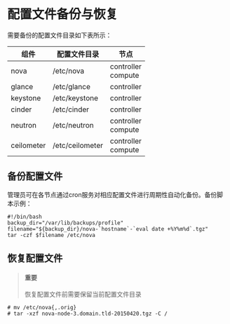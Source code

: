 # 配置文件备份与恢复

需要备份的配置文件目录如下表所示：

|组件|配置文件目录|节点|
|----|----|----|
|nova|/etc/nova|controller</br>compute|
|glance|/etc/glance|controller|
|keystone|/etc/keystone|controller|
|cinder|/etc/cinder|controller|
|neutron|/etc/neutron|controller</br>compute|
|ceilometer|/etc/ceilometer|controller</br>compute|

## 备份配置文件

管理员可在各节点通过cron服务对相应配置文件进行周期性自动化备份。备份脚本示例：

```
#!/bin/bash
backup_dir="/var/lib/backups/profile"
filename="${backup_dir}/nova-`hostname`-`eval date +%Y%m%d`.tgz"
tar -czf $filename /etc/nova
```

## 恢复配置文件

> #### 重要
> 恢复配置文件前需要保留当前配置文件目录

```
# mv /etc/nova{,.orig}
# tar -xzf nova-node-3.domain.tld-20150420.tgz -C /
```
